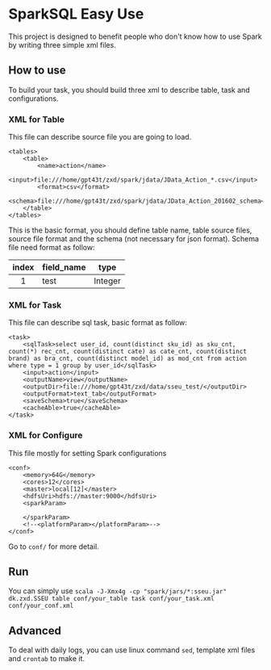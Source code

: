 SparkSQL Easy Use
======

This project is designed to benefit people who don't know how to use
Spark by writing three simple xml files.

## How to use

To build your task, you should build three xml to describe table, task
and configurations.

### XML for Table

This file can describe source file you are going to load.

    <tables>
        <table>
            <name>action</name>
            <input>file:///home/gpt43t/zxd/spark/jdata/JData_Action_*.csv</input>
            <format>csv</format>
            <schema>file:///home/gpt43t/zxd/spark/jdata/JData_Action_201602_schema</schema>
        </table>
    </tables>
This is the basic format, you should define table name, table source 
files, source file format and the schema (not necessary for json format).
Schema file need format as follow:

|index|field_name|type|
|:---:|----------|----|
|1|test|Integer|

### XML for Task

This file can describe sql task, basic format as follow:

    <task>
        <sqlTask>select user_id, count(distinct sku_id) as sku_cnt, count(*) rec_cnt, count(distinct cate) as cate_cnt, count(distinct brand) as bra_cnt, count(distinct model_id) as mod_cnt from action where type = 1 group by user_id</sqlTask>
        <input>action</input>
        <outputName>view</outputName>
        <outputDir>file:///home/gpt43t/zxd/data/sseu_test/</outputDir>
        <outputFormat>text_tab</outputFormat>
        <saveSchema>true</saveSchema>
        <cacheAble>true</cacheAble>
    </task>
    
### XML for Configure

This file mostly for setting Spark configurations

    <conf>
        <memory>64G</memory>
        <cores>12</cores>
        <master>local[12]</master>
        <hdfsUri>hdfs://master:9000</hdfsUri>
        <sparkParam>
    
        </sparkParam>
        <!--<platformParam></platformParam>-->
    </conf>

Go to `conf/` for more detail.

## Run

You can simply use `scala -J-Xmx4g -cp "spark/jars/*:sseu.jar" dk.zxd.SSEU table conf/your_table task conf/your_task.xml conf/your_conf.xml`


## Advanced

To deal with daily logs, you can use linux command `sed`, template
xml files and `crontab` to make it.